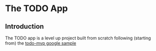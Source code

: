 # The TODO App 
## Introduction
The TODO app is a level up project built from scratch following (starting from) the [todo-mvp google sample](https://github.com/googlesamples/android-architecture/blob/todo-mvp) 
